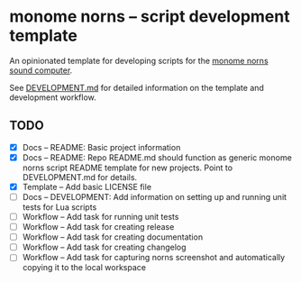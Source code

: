 # monome norns – script development template

An opinionated template for developing scripts for the [monome norns sound computer](https://monome.org/docs/norns).

See [DEVELOPMENT.md](bin/dev/DEVELOPMENT.md) for detailed information on the template and development workflow.

## TODO

- [x] Docs – README: Basic project information
- [x] Docs – README: Repo README.md should function as generic monome norns script README template for new projects. Point to DEVELOPMENT.md for details.
- [x] Template – Add basic LICENSE file
- [ ] Docs – DEVELOPMENT: Add information on setting up and running unit tests for Lua scripts
- [ ] Workflow – Add task for running unit tests
- [ ] Workflow – Add task for creating release
- [ ] Workflow – Add task for creating documentation
- [ ] Workflow – Add task for creating changelog
- [ ] Workflow – Add task for capturing norns screenshot and automatically copying it to the local workspace
